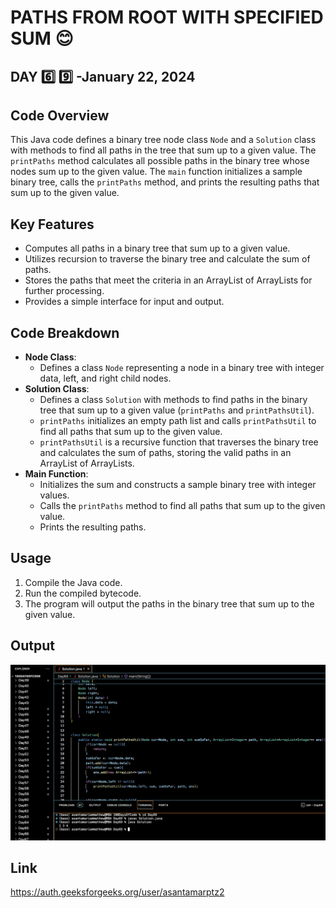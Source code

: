# PATHS FROM ROOT WITH SPECIFIED SUM :blush:
## DAY :six: :nine: -January 22, 2024


## Code Overview

This Java code defines a binary tree node class `Node` and a `Solution` class with methods to find all paths in the tree that sum up to a given value. The `printPaths` method calculates all possible paths in the binary tree whose nodes sum up to the given value. The `main` function initializes a sample binary tree, calls the `printPaths` method, and prints the resulting paths that sum up to the given value.

## Key Features

- Computes all paths in a binary tree that sum up to a given value.
- Utilizes recursion to traverse the binary tree and calculate the sum of paths.
- Stores the paths that meet the criteria in an ArrayList of ArrayLists for further processing.
- Provides a simple interface for input and output.

## Code Breakdown

- **Node Class**: 
  - Defines a class `Node` representing a node in a binary tree with integer data, left, and right child nodes.
- **Solution Class**: 
  - Defines a class `Solution` with methods to find paths in the binary tree that sum up to a given value (`printPaths` and `printPathsUtil`).
  - `printPaths` initializes an empty path list and calls `printPathsUtil` to find all paths that sum up to the given value.
  - `printPathsUtil` is a recursive function that traverses the binary tree and calculates the sum of paths, storing the valid paths in an ArrayList of ArrayLists.
- **Main Function**:
  - Initializes the sum and constructs a sample binary tree with integer values.
  - Calls the `printPaths` method to find all paths that sum up to the given value.
  - Prints the resulting paths.

## Usage

1. Compile the Java code.
2. Run the compiled bytecode.
3. The program will output the paths in the binary tree that sum up to the given value.


## Output

![Reference Image](s69.png)

## Link
<https://auth.geeksforgeeks.org/user/asantamarptz2>
